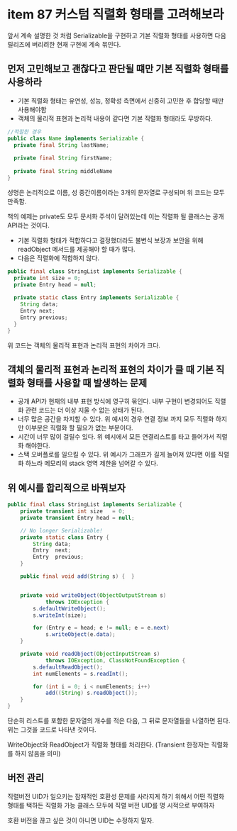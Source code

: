 # item 87 커스텀 직렬화 형태를 고려해보라

앞서 계속 설명한 것 처럼 Serializable을 구현하고 기본 직렬화 형태를 사용하면 다음 릴리즈에 버리려한 현재 구현에 계속 묶인다.



## 먼저 고민해보고 괜찮다고 판단될 떄만 기본 직렬화 형태를 사용하라

- 기본 직렬화 형태는 유연성, 성능, 정확성 측면에서 신중히 고민한 후 합당할 때만 사용해야함
- 객체의 물리적 표현과 논리적 내용이 같다면 기본 직렬화 형태라도 무방하다.

```java
//적절한 경우
public class Name implements Serializable {
  private final String lastName;
  
  private final String firstName;
  
  private final String middleName
}
```

성명은 논리적으로 이름, 성 중간이름이라는 3개의 문자열로 구성되며 위 코드는 모두 만족함.

책의 예제는 private도 모두 문서화 주석이 달려있는데 이는 직렬화 될 클래스는 공개 API라는 것이다.

- 기본 직렬화 형태가 적합하다고 결정했더라도 불변식 보장과 보안을 위해 readObject 메서드를 제공해야 할 때가 많다.
- 다음은 직렬화에 적합하지 않다.

```java
public final class StringList implements Serializable {
  private int size = 0;
  private Entry head = null;
  
  private static class Entry implements Serializable {
    String data;
    Entry next;
    Entry previous;
  }
}
```

위 코드는 객체의 물리적 표현과 논리적 표현의 차이가 크다.



## 객체의 물리적 표현과 논리적 표현의 차이가 클 때 기본 직렬화 형태를 사용할 때 발생하는 문제

- 공개 API가 현재의 내부 표현 방식에 영구히 묶인다.
  내부 구현이 변경되어도 직렬화 관련 코드는 더 이상 지울 수 없는 상태가 된다.
- 너무 많은 공간을 차지할 수 있다.
  위 예시의 경우 연결 정보 까지 모두 직렬화 하지만 이부분은 직렬화 할 필요가 없는 부분이다.
- 시간이 너무 많이 걸릴수 있다.
  위 예시에서 모든 연결리스트를 타고 들어가서 직렬화 해야한다.
- 스택 오버플로를 일으킬 수 있다.
  위 예시가 그래프가 길게 늘어져 있다면 이를 직렬화 하느라 메모리의 stack 영역 제한을 넘어갈 수 있다.



## 위 예시를 합리적으로 바꿔보자

```java
public final class StringList implements Serializable {
    private transient int size   = 0;
    private transient Entry head = null;

    // No longer Serializable!
    private static class Entry {
        String data;
        Entry  next;
        Entry  previous;
    }

    public final void add(String s) {  }


    private void writeObject(ObjectOutputStream s)
            throws IOException {
        s.defaultWriteObject();
        s.writeInt(size);

        for (Entry e = head; e != null; e = e.next)
            s.writeObject(e.data);
    }

    private void readObject(ObjectInputStream s)
            throws IOException, ClassNotFoundException {
        s.defaultReadObject();
        int numElements = s.readInt();

        for (int i = 0; i < numElements; i++)
            add((String) s.readObject());
    }
}
```

단순히 리스트를 포함한 문자열의 개수를 적은 다음, 그 뒤로 문자열들을 나열하면 된다. 위는 그것을 코드로 나타낸 것이다.

WriteObject와 ReadObject가 직렬화 형태를 처리한다. (Transient 한정자는 직렬화를 하지 않음을 의미)

## 버전 관리
직렬버전 UID가 일으키는 잠재적인 호환성 문제를 사라지게 하기 위해서
어떤 직렬화 형태를 택하든 직렬화 가능 클래스 모두에 직렬 버전 UID를 명 시적으로 부여하자

호환 버전을 끊고 싶은 것이 아니면 UID는 수정하지 말자.